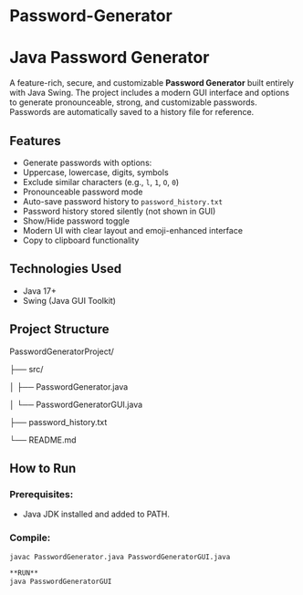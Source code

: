 # Password-Generator
# Java Password Generator

A feature-rich, secure, and customizable **Password Generator** built entirely with Java Swing. The project includes a modern GUI interface and options to generate pronounceable, strong, and customizable passwords. Passwords are automatically saved to a history file for reference.

## Features

  - Generate passwords with options:
  - Uppercase, lowercase, digits, symbols
  - Exclude similar characters (e.g., `l`, `1`, `O`, `0`)
  - Pronounceable password mode
- Auto-save password history to `password_history.txt`
-  Password history stored silently (not shown in GUI)
-  Show/Hide password toggle
-  Modern UI with clear layout and emoji-enhanced interface
-  Copy to clipboard functionality

##  Technologies Used

- Java 17+
- Swing (Java GUI Toolkit)

##  Project Structure

PasswordGeneratorProject/

├── src/

│ ├── PasswordGenerator.java

│ └── PasswordGeneratorGUI.java

├── password_history.txt

└── README.md


## How to Run

###  Prerequisites:
- Java JDK installed and added to PATH.

###  Compile:
```bash
javac PasswordGenerator.java PasswordGeneratorGUI.java

**RUN**
java PasswordGeneratorGUI


